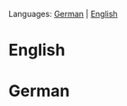 Languages: [German](#----german) | [English](#----english)
<h1>
    English
</h1>
<h1>
    German
</h1>